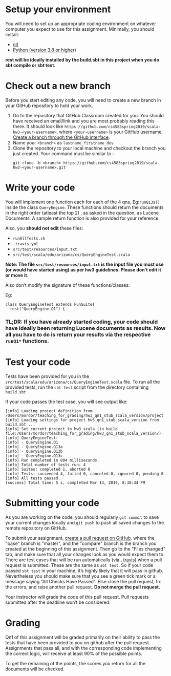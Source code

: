 # Setup your environment

You will need to set up an appropriate coding environment on whatever computer
you expect to use for this assignment.
Minimally, you should install:
 
* [git](https://git-scm.com/downloads)
* [Python (version 3.8 or higher)](https://www.python.org/)


**rest will be ideally installed by the build.sbt in this project when you do sbt compile or sbt test.**

# Check out a new branch

Before you start editing any code, you will need to create a new branch in your
GitHub repository to hold your work.

1. Go to the repository that GitHub Classroom created for you. You should have received an email/link and you are most probably reading this there. It should look like
`https://github.com/cs4583spring2019/scala-hw3-<your-username>`, where
`<your-username>` is your GitHub username. 
[Create a branch through the GitHub interface](https://help.github.com/articles/creating-and-deleting-branches-within-your-repository/).
2. Name your `<branch>` as `lastname_firstname_dev`
2. Clone the repository to your local machine and checkout the branch you
just created. Your command must be similar to :
   ```
   git clone -b <branch> https://github.com/cs4583spring2019/scala-hw3-<your-username>.git
   ```

# Write your code

You will implement one function each for each of the 4 qns, Eg:`runQ13a()` inside 
the class `QueryEngine`. These functions should return the documents in the right order (atleast the top 2) , as asked in the question, as Lucene Documents. 
A sample return function is also provided for your reference. 

Also, you **should not edit** these files:
- `runAllTests.sh`
- `.travis.yml`
- `src/test/resources/input.txt`
- `src/test/scala/edu/arizona/cs/QueryEngineTest.scala`

**Note: The file `src/test/resources/input.txt` is the input file you must use (or would have started using) as per hw3 guidelines. Please don't edit it or move it.**

Also don’t modify the signature of these functions/classes:

Eg:

```
class QueryEngineTest extends FunSuite{
  test("QueryEngine.Q1") {
```


### TL;DR: If you have already started coding, your code should have ideally been returning Lucene documents as results. Now all you have to do is return your results via the respective `runQ1*` functions.

# Test your code

Tests have been provided for you in the `src/test/scala/edu/arizona/cs/QueryEngineTest.scala` file.
To run all the provided tests, run the ``sbt test`` script from the directory containing `build.sbt`

If your code passes the test case, you will see output like:
```
[info] Loading project definition from /Users/mordor/teaching_for_grading/hw3_qn1_stub_scala_version/project
[info] Loading settings for project hw3_qn1_stub_scala_version from build.sbt ...
[info] Set current project to hw3_scala (in build file:/Users/mordor/teaching_for_grading/hw3_qn1_stub_scala_version/)
[info] QueryEngineTest:
[info] - QueryEngine.Q1
[info] - QueryEngine.Q13a
[info] - QueryEngine.Q13b
[info] - QueryEngine.Q13c
[info] Run completed in 804 milliseconds.
[info] Total number of tests run: 4
[info] Suites: completed 1, aborted 0
[info] Tests: succeeded 4, failed 0, canceled 0, ignored 0, pending 0
[info] All tests passed.
[success] Total time: 5 s, completed Mar 13, 2019, 8:38:34 PM
```

# Submitting your code

As you are working on the code, you should regularly `git commit` to save your
current changes locally and `git push` to push all saved changes to the remote
repository on GitHub.    

To submit your assignment,
[create a pull request on GitHub](https://help.github.com/articles/creating-a-pull-request/#creating-the-pull-request).
where the "base" branch is "master", and the "compare" branch is the branch you
created at the beginning of this assignment.
Then go to the "Files changed" tab, and make sure that all your changes look as you would expect them
to.
There are test cases that will be run automatically (via., [travis](https://travis-ci.com/))
when a pull request is submitted. 
These are the same as `sbt test`. 
So if your code passed `sbt test` in your machine, 
it’s highly likely that it will pass in github. Nevertheless 
you should make sure that you see a green tick mark or a message 
saying “All Checks Have Passed”. Else close the pull request, fix the errors, and raise another pull request.
**Do not merge the pull request.**

Your instructor will grade the code of this pull request. 
Pull requests submitted after the deadline won’t be considered.

# Grading

Qn1 of this assignment will be graded primarily on their ability to pass the tests that
have been provided to you on github after the pull request.
Assignments that pass all, and with the corresponding code implementing the correct logic, will receive at least 90% of the
possible points.

To get the remaining of the points, the scores you return for all the documents will be checked.
